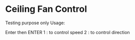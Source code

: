# Ceiling Fan Control
Testing purpose only
Usage: 

Enter <your choice> then ENTER
1 : to control speed
2 : to control direction
